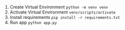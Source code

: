 1. Create Virtual Environment `python -m venv venv`
2. Activate Virtual Environment `venv/scripts/activate`
3. Install requirements `pip install -r requirements.txt`
4. Run app `python app.py`
